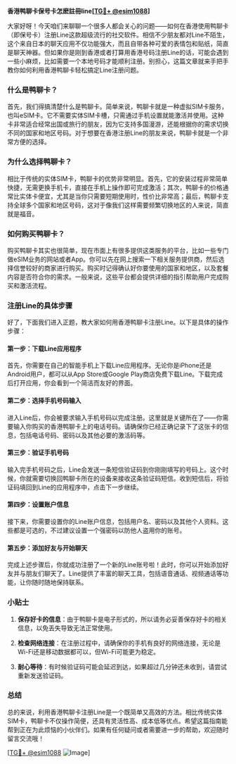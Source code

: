 **香港鸭聊卡保号卡怎麽註冊line[[TG💪+ @esim1088](https://t.me/s/esim1088)]**

大家好呀！今天咱们来聊聊一个很多人都会关心的问题——如何在香港使用鸭聊卡（即保号卡）注册Line这款超级流行的社交软件。相信不少朋友都对Line不陌生，这个来自日本的聊天应用不仅功能强大，而且自带各种可爱的表情包和贴纸，简直是聊天神器。但如果你是刚到香港或者打算用香港号码注册Line的话，可能会遇到一些小麻烦，比如需要一个本地号码才能顺利注册。别担心，这篇文章就来手把手教你如何利用香港鸭聊卡轻松搞定Line注册问题。

### 什么是鸭聊卡？

首先，我们得搞清楚什么是鸭聊卡。简单来说，鸭聊卡就是一种虚拟SIM卡服务，也叫eSIM卡。它不需要实体SIM卡槽，只需通过手机设置就能激活并使用。这种卡非常适合经常出国或旅行的朋友，因为它支持多国漫游，还能根据你的需求切换不同的国家和地区号码。对于想要在香港注册Line的朋友来说，鸭聊卡就是一个非常方便的选择。

### 为什么选择鸭聊卡？

相比于传统的实体SIM卡，鸭聊卡的优势非常明显。首先，它的安装过程非常简单快捷，无需更换手机卡，直接在手机上操作即可完成激活；其次，鸭聊卡的价格通常比实体卡便宜，尤其是当你只需要短期使用时，性价比非常高；最后，鸭聊卡支持全球多个国家和地区号码，这对于像我们这样需要频繁切换地区的人来说，简直就是福音。

### 如何购买鸭聊卡？

购买鸭聊卡其实也很简单，现在市面上有很多提供这类服务的平台，比如一些专门做eSIM业务的网站或者App。你可以先在网上搜索一下相关服务提供商，然后选择信誉较好的商家进行购买。购买时记得确认好你要使用的国家和地区，以及套餐内容是否符合你的需求。一般来说，这些平台都会提供详细的指引帮助用户完成购买和激活流程。

### 注册Line的具体步骤

好了，下面我们进入正题，教大家如何用香港鸭聊卡注册Line。以下是具体的操作步骤：

#### 第一步：下载Line应用程序
首先，你需要在自己的智能手机上下载Line应用程序。无论你是iPhone还是Android用户，都可以从App Store或Google Play商店免费下载Line。下载完成后打开应用，你会看到一个简洁而友好的界面。

#### 第二步：选择手机号码输入
进入Line后，你会被要求输入手机号码以完成注册。这里就是关键所在了——你需要输入你购买的香港鸭聊卡上的电话号码。请确保你已经正确记录下了这张卡的信息，包括电话号码、密码以及其他必要的激活码等。

#### 第三步：验证手机号码
输入完手机号码之后，Line会发送一条短信验证码到你刚刚填写的号码上。这个时候，你就需要切换回鸭聊卡所在的设备来接收这条验证码短信。收到短信后，将验证码填回到Line的应用程序中，点击下一步继续。

#### 第四步：设置账户信息
接下来，你需要设置你的Line账户信息，包括用户名、密码以及其他个人资料。这些都是可选的，不过建议设置一个强密码以防他人盗用你的账号。

#### 第五步：添加好友与开始聊天
完成上述步骤后，你就成功注册了一个新的Line账号啦！此时，你可以开始添加好友并与朋友们聊天了。Line提供了丰富的聊天工具，包括语音通话、视频通话等功能，让你随时随地保持联系。

### 小贴士

1. **保存好卡的信息**：由于鸭聊卡是电子形式的，所以请务必妥善保存好卡的相关信息，以免丢失导致无法正常使用。
   
2. **检查网络连接**：在注册过程中，请确保你的手机有良好的网络连接，无论是Wi-Fi还是移动数据都可以，但Wi-Fi可能更为稳定。

3. **耐心等待**：有时候验证码可能会延迟到达，如果超过几分钟还未收到，请尝试重新发送验证码。

### 总结

总的来说，利用香港鸭聊卡注册Line是一个既简单又高效的方法。相比传统实体SIM卡，鸭聊卡不仅操作简便，还具有灵活性高、成本低等优点。希望这篇指南能帮到正在为此烦恼的小伙伴们。如果有任何疑问或者需要进一步的帮助，欢迎随时留言交流哦！

[[TG💪+ @esim1088](https://t.me/s/esim1088) ![Image](https://i.postimg.cc/4NQfJmqS/Snipaste-2025-05-13-00-14-12.png)]